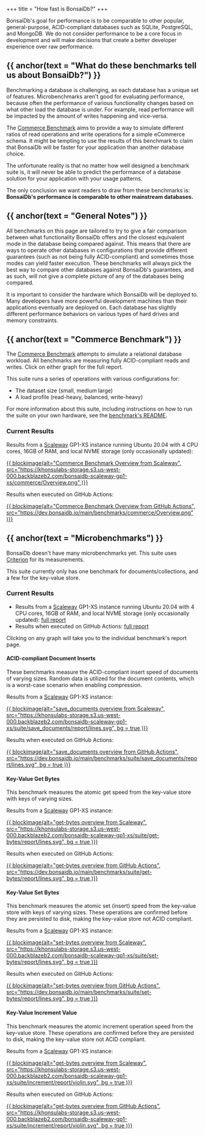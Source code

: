 +++
title = "How fast is BonsaiDb?"
+++

BonsaiDb's goal for performance is to be comparable to other popular,
general-purpose, ACID-compliant databases such as SQLite, PostgreSQL, and
MongoDB. We do not consider performance to be a core focus in development and
will make decisions that create a better developer experience over raw
performance.

## {{ anchor(text = "What do these benchmarks tell us about BonsaiDb?") }}

Benchmarking a database is challenging, as each database has a unique set of
features. Microbenchmarks aren't good for evaluating performance, because often
the performance of various functionality changes based on what other load the
database is under. For example, read performance will be impacted by the amount
of writes happening and vice-versa.

The [Commerce Benchmark](/benchmarks/#Commerce%20Benchmark) aims to provide a way to simulate
different ratios of read operations and write operations for a simple eCommerce
schema. It might be tempting to use the results of this benchmark to claim that
BonsaiDb will be faster for your application than another database choice.

The unfortunate reality is that no matter how well designed a benchmark suite
is, it will never be able to predict the performance of a database solution for
your application with your usage patterns.

The only conclusion we want readers to draw from these benchmarks is:
**BonsaiDb's performance is comparable to other mainstream databases.**

## {{ anchor(text = "General Notes") }}

All benchmarks on this page are tailored to try to give a fair comparison
between what functionality BonsaiDb offers and the closest equivalent mode in
the database being compared against. This means that there are ways to operate
other databases in configurations that provide different guarantees (such as not
being fully ACID-compliant) and sometimes those modes can yield faster
execution. These benchmarks will always pick the best way to compare other
databases against BonsaiDb's guarantees, and as such, will not give a complete
picture of any of the databases being compared.

It is important to consider the hardware which BonsaiDb will be deployed to.
Many developers have more powerful development machines than their applications
eventually are deployed on. Each database has slightly different performance
behaviors on various types of hard drives and memory constraints.

## {{ anchor(text = "Commerce Benchmark") }}

The [Commerce Benchmark][commerce-bench-source] attempts to simulate a
relational database workload. All benchmarks are measuring fully ACID-compliant
reads and writes. Click on either graph for the full report.

This suite runs a series of operations with various configurations for:

- The dataset size (small, medium large)
- A load profile (read-heavy, balanced, write-heavy)

For more information about this suite, including instructions on how to run the
suite on your own hardware, see the [benchmark's README][commerce-bench-source].

### Current Results

Results from a [Scaleway](https://scaleway.com) GP1-XS instance running Ubuntu
20.04 with 4 CPU cores, 16GB of RAM, and local NVME storage (only occasionally
updated):

[{{ blockimage(alt="Commerce Benchmark Overview from Scaleway", src="https://khonsulabs-storage.s3.us-west-000.backblazeb2.com/bonsaidb-scaleway-gp1-xs/commerce/Overview.png" )}}](https://khonsulabs-storage.s3.us-west-000.backblazeb2.com/bonsaidb-scaleway-gp1-xs/commerce/index.html)

Results when executed on GitHub Actions:

[{{ blockimage(alt="Commerce Benchmark Overview from GitHub Actions", src="https://dev.bonsaidb.io/main/benchmarks/commerce/Overview.png" )}}](https://dev.bonsaidb.io/main/benchmarks/commerce/)

[commerce-bench-source]: https://github.com/khonsulabs/bonsaidb/tree/main/benchmarks/benches/commerce

## {{ anchor(text = "Microbenchmarks") }}

BonsaiDb doesn't have many microbenchmarks yet. This suite uses
[Criterion][criterion] for its measurements.

This suite currently only has one benchmark for documents/collections, and a few
for the key-value store.

### Current Results

- Results from a [Scaleway](https://scaleway.com) GP1-XS instance running Ubuntu
20.04 with 4 CPU cores, 16GB of RAM, and local NVME storage (only occasionally
updated): [full report][micro-scaleway]
- Results when executed on GitHub Actions: [full report][micro-github]

Clicking on any graph will take you to the individual benchmark's report page.

#### ACID-compliant Document Inserts

These benchmarks measure the ACID-compliant insert speed of documents of varying
sizes. Random data is utilized for the document contents, which is a worst-case
scenario when enabling compression.

Results from a [Scaleway](https://scaleway.com) GP1-XS instance:

[{{ blockimage(alt="save_documents overview from Scaleway", src="https://khonsulabs-storage.s3.us-west-000.backblazeb2.com/bonsaidb-scaleway-gp1-xs/suite/save_documents/report/lines.svg", bg = true )}}](https://khonsulabs-storage.s3.us-west-000.backblazeb2.com/bonsaidb-scaleway-gp1-xs/suite/save_documents/report/index.html)

Results when executed on GitHub Actions:

[{{ blockimage(alt="save_documents overview from GitHub Actions", src="https://dev.bonsaidb.io/main/benchmarks/suite/save_documents/report/lines.svg", bg = true )}}](https://dev.bonsaidb.io/main/benchmarks/suite/save_documents/report/index.html)

#### Key-Value Get Bytes

This benchmark measures the atomic get speed from the key-value store with keys
of varying sizes.

Results from a [Scaleway](https://scaleway.com) GP1-XS instance:

[{{ blockimage(alt="get-bytes overview from Scaleway", src="https://khonsulabs-storage.s3.us-west-000.backblazeb2.com/bonsaidb-scaleway-gp1-xs/suite/get-bytes/report/lines.svg", bg = true )}}](https://khonsulabs-storage.s3.us-west-000.backblazeb2.com/bonsaidb-scaleway-gp1-xs/suite/get-bytes/report/index.html)

Results when executed on GitHub Actions:

[{{ blockimage(alt="get-bytes overview from GitHub Actions", src="https://dev.bonsaidb.io/main/benchmarks/suite/get-bytes/report/lines.svg", bg = true )}}](https://dev.bonsaidb.io/main/benchmarks/suite/get-bytes/report/index.html)

#### Key-Value Set Bytes

This benchmark measures the atomic set (insert) speed from the key-value store
with keys of varying sizes. These operations are confirmed before they are
persisted to disk, making the key-value store not ACID compliant.

Results from a [Scaleway](https://scaleway.com) GP1-XS instance:

[{{ blockimage(alt="set-bytes overview from Scaleway", src="https://khonsulabs-storage.s3.us-west-000.backblazeb2.com/bonsaidb-scaleway-gp1-xs/suite/set-bytes/report/lines.svg", bg = true )}}](https://khonsulabs-storage.s3.us-west-000.backblazeb2.com/bonsaidb-scaleway-gp1-xs/suite/set-bytes/report/index.html)

Results when executed on GitHub Actions:

[{{ blockimage(alt="set-bytes overview from GitHub Actions", src="https://dev.bonsaidb.io/main/benchmarks/suite/set-bytes/report/lines.svg", bg = true )}}](https://dev.bonsaidb.io/main/benchmarks/suite/set-bytes/report/index.html)

#### Key-Value Increment Value

This benchmark measures the atomic increment operation speed from the key-value
store. These operations are confirmed before they are persisted to disk, making
the key-value store not ACID compliant.

Results from a [Scaleway](https://scaleway.com) GP1-XS instance:

[{{ blockimage(alt="get-bytes overview from Scaleway", src="https://khonsulabs-storage.s3.us-west-000.backblazeb2.com/bonsaidb-scaleway-gp1-xs/suite/increment/report/violin.svg", bg = true )}}](https://khonsulabs-storage.s3.us-west-000.backblazeb2.com/bonsaidb-scaleway-gp1-xs/suite/increment/report/index.html)

Results when executed on GitHub Actions:

[{{ blockimage(alt="get-bytes overview from GitHub Actions", src="https://khonsulabs-storage.s3.us-west-000.backblazeb2.com/bonsaidb-scaleway-gp1-xs/suite/increment/report/violin.svg", bg = true )}}](https://dev.bonsaidb.io/main/benchmarks/suite/get-bytes/report/index.html)

[micro-scaleway]: https://khonsulabs-storage.s3.us-west-000.backblazeb2.com/bonsaidb-scaleway-gp1-xs/suite/report/index.html
[micro-github]: https://dev.bonsaidb.io/main/benchmarks/suite/report/index.html
[criterion]: https://github.com/bheisler/criterion.rs
